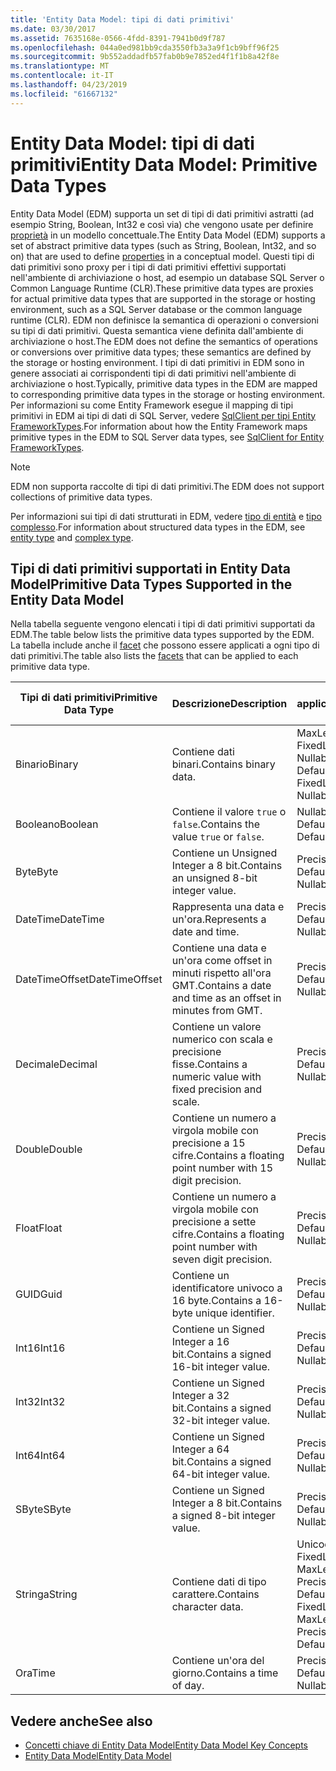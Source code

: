 ```yaml
---
title: 'Entity Data Model: tipi di dati primitivi'
ms.date: 03/30/2017
ms.assetid: 7635168e-0566-4fdd-8391-7941b0d9f787
ms.openlocfilehash: 044a0ed981bb9cda3550fb3a3a9f1cb9bff96f25
ms.sourcegitcommit: 9b552addadfb57fab0b9e7852ed4f1f1b8a42f8e
ms.translationtype: MT
ms.contentlocale: it-IT
ms.lasthandoff: 04/23/2019
ms.locfileid: "61667132"
---
```

# <a name="entity-data-model-primitive-data-types"></a><span data-ttu-id="828da-102">Entity Data Model: tipi di dati primitivi</span><span class="sxs-lookup"><span data-stu-id="828da-102">Entity Data Model: Primitive Data Types</span></span>
<span data-ttu-id="828da-103">Entity Data Model (EDM) supporta un set di tipi di dati primitivi astratti (ad esempio String, Boolean, Int32 e così via) che vengono usate per definire [proprietà](../../../../docs/framework/data/adonet/property.md) in un modello concettuale.</span><span class="sxs-lookup"><span data-stu-id="828da-103">The Entity Data Model (EDM) supports a set of abstract primitive data types (such as String, Boolean, Int32, and so on) that are used to define [properties](../../../../docs/framework/data/adonet/property.md) in a conceptual model.</span></span> <span data-ttu-id="828da-104">Questi tipi di dati primitivi sono proxy per i tipi di dati primitivi effettivi supportati nell'ambiente di archiviazione o host, ad esempio un database SQL Server o Common Language Runtime (CLR).</span><span class="sxs-lookup"><span data-stu-id="828da-104">These primitive data types are proxies for actual primitive data types that are supported in the storage or hosting environment, such as a SQL Server database or the common language runtime (CLR).</span></span> <span data-ttu-id="828da-105">EDM non definisce la semantica di operazioni o conversioni su tipi di dati primitivi. Questa semantica viene definita dall'ambiente di archiviazione o host.</span><span class="sxs-lookup"><span data-stu-id="828da-105">The EDM does not define the semantics of operations or conversions over primitive data types; these semantics are defined by the storage or hosting environment.</span></span> <span data-ttu-id="828da-106">I tipi di dati primitivi in EDM sono in genere associati ai corrispondenti tipi di dati primitivi nell'ambiente di archiviazione o host.</span><span class="sxs-lookup"><span data-stu-id="828da-106">Typically, primitive data types in the EDM are mapped to corresponding primitive data types in the storage or hosting environment.</span></span> <span data-ttu-id="828da-107">Per informazioni su come Entity Framework esegue il mapping di tipi primitivi in EDM ai tipi di dati di SQL Server, vedere [SqlClient per tipi Entity FrameworkTypes](../../../../docs/framework/data/adonet/ef/sqlclient-for-ef-types.md).</span><span class="sxs-lookup"><span data-stu-id="828da-107">For information about how the Entity Framework maps primitive types in the EDM to SQL Server data types, see [SqlClient for Entity FrameworkTypes](../../../../docs/framework/data/adonet/ef/sqlclient-for-ef-types.md).</span></span>  
  
> [!NOTE]
>  <span data-ttu-id="828da-108">EDM non supporta raccolte di tipi di dati primitivi.</span><span class="sxs-lookup"><span data-stu-id="828da-108">The EDM does not support collections of primitive data types.</span></span>  
  
 <span data-ttu-id="828da-109">Per informazioni sui tipi di dati strutturati in EDM, vedere [tipo di entità](../../../../docs/framework/data/adonet/entity-type.md) e [tipo complesso](../../../../docs/framework/data/adonet/complex-type.md).</span><span class="sxs-lookup"><span data-stu-id="828da-109">For information about structured data types in the EDM, see [entity type](../../../../docs/framework/data/adonet/entity-type.md) and [complex type](../../../../docs/framework/data/adonet/complex-type.md).</span></span>  
  
## <a name="primitive-data-types-supported-in-the-entity-data-model"></a><span data-ttu-id="828da-110">Tipi di dati primitivi supportati in Entity Data Model</span><span class="sxs-lookup"><span data-stu-id="828da-110">Primitive Data Types Supported in the Entity Data Model</span></span>  
 <span data-ttu-id="828da-111">Nella tabella seguente vengono elencati i tipi di dati primitivi supportati da EDM.</span><span class="sxs-lookup"><span data-stu-id="828da-111">The table below lists the primitive data types supported by the EDM.</span></span> <span data-ttu-id="828da-112">La tabella include anche il [facet](../../../../docs/framework/data/adonet/facet.md) che possono essere applicati a ogni tipo di dati primitivi.</span><span class="sxs-lookup"><span data-stu-id="828da-112">The table also lists the [facets](../../../../docs/framework/data/adonet/facet.md) that can be applied to each primitive data type.</span></span>  
  
|<span data-ttu-id="828da-113">Tipi di dati primitivi</span><span class="sxs-lookup"><span data-stu-id="828da-113">Primitive Data Type</span></span>|<span data-ttu-id="828da-114">Descrizione</span><span class="sxs-lookup"><span data-stu-id="828da-114">Description</span></span>|<span data-ttu-id="828da-115">Facet applicabili</span><span class="sxs-lookup"><span data-stu-id="828da-115">Applicable Facets</span></span>|  
|-------------------------|-----------------|-----------------------|  
|<span data-ttu-id="828da-116">Binario</span><span class="sxs-lookup"><span data-stu-id="828da-116">Binary</span></span>|<span data-ttu-id="828da-117">Contiene dati binari.</span><span class="sxs-lookup"><span data-stu-id="828da-117">Contains binary data.</span></span>|<span data-ttu-id="828da-118">MaxLength, FixedLength, Nullable, Default</span><span class="sxs-lookup"><span data-stu-id="828da-118">MaxLength, FixedLength, Nullable, Default</span></span>|  
|<span data-ttu-id="828da-119">Booleano</span><span class="sxs-lookup"><span data-stu-id="828da-119">Boolean</span></span>|<span data-ttu-id="828da-120">Contiene il valore `true` o `false`.</span><span class="sxs-lookup"><span data-stu-id="828da-120">Contains the value `true` or `false`.</span></span>|<span data-ttu-id="828da-121">Nullable, Default</span><span class="sxs-lookup"><span data-stu-id="828da-121">Nullable, Default</span></span>|  
|<span data-ttu-id="828da-122">Byte</span><span class="sxs-lookup"><span data-stu-id="828da-122">Byte</span></span>|<span data-ttu-id="828da-123">Contiene un Unsigned Integer a 8 bit.</span><span class="sxs-lookup"><span data-stu-id="828da-123">Contains an unsigned 8-bit integer value.</span></span>|<span data-ttu-id="828da-124">Precision, Nullable, Default</span><span class="sxs-lookup"><span data-stu-id="828da-124">Precision, Nullable, Default</span></span>|  
|<span data-ttu-id="828da-125">DateTime</span><span class="sxs-lookup"><span data-stu-id="828da-125">DateTime</span></span>|<span data-ttu-id="828da-126">Rappresenta una data e un'ora.</span><span class="sxs-lookup"><span data-stu-id="828da-126">Represents a date and time.</span></span>|<span data-ttu-id="828da-127">Precision, Nullable, Default</span><span class="sxs-lookup"><span data-stu-id="828da-127">Precision, Nullable, Default</span></span>|  
|<span data-ttu-id="828da-128">DateTimeOffset</span><span class="sxs-lookup"><span data-stu-id="828da-128">DateTimeOffset</span></span>|<span data-ttu-id="828da-129">Contiene una data e un'ora come offset in minuti rispetto all'ora GMT.</span><span class="sxs-lookup"><span data-stu-id="828da-129">Contains a date and time as an offset in minutes from GMT.</span></span>|<span data-ttu-id="828da-130">Precision, Nullable, Default</span><span class="sxs-lookup"><span data-stu-id="828da-130">Precision, Nullable, Default</span></span>|  
|<span data-ttu-id="828da-131">Decimale</span><span class="sxs-lookup"><span data-stu-id="828da-131">Decimal</span></span>|<span data-ttu-id="828da-132">Contiene un valore numerico con scala e precisione fisse.</span><span class="sxs-lookup"><span data-stu-id="828da-132">Contains a numeric value with fixed precision and scale.</span></span>|<span data-ttu-id="828da-133">Precision, Nullable, Default</span><span class="sxs-lookup"><span data-stu-id="828da-133">Precision, Nullable, Default</span></span>|  
|<span data-ttu-id="828da-134">Double</span><span class="sxs-lookup"><span data-stu-id="828da-134">Double</span></span>|<span data-ttu-id="828da-135">Contiene un numero a virgola mobile con precisione a 15 cifre.</span><span class="sxs-lookup"><span data-stu-id="828da-135">Contains a floating point number with 15 digit precision.</span></span>|<span data-ttu-id="828da-136">Precision, Nullable, Default</span><span class="sxs-lookup"><span data-stu-id="828da-136">Precision, Nullable, Default</span></span>|  
|<span data-ttu-id="828da-137">Float</span><span class="sxs-lookup"><span data-stu-id="828da-137">Float</span></span>|<span data-ttu-id="828da-138">Contiene un numero a virgola mobile con precisione a sette cifre.</span><span class="sxs-lookup"><span data-stu-id="828da-138">Contains a floating point number with seven digit precision.</span></span>|<span data-ttu-id="828da-139">Precision, Nullable, Default</span><span class="sxs-lookup"><span data-stu-id="828da-139">Precision, Nullable, Default</span></span>|  
|<span data-ttu-id="828da-140">GUID</span><span class="sxs-lookup"><span data-stu-id="828da-140">Guid</span></span>|<span data-ttu-id="828da-141">Contiene un identificatore univoco a 16 byte.</span><span class="sxs-lookup"><span data-stu-id="828da-141">Contains a 16-byte unique identifier.</span></span>|<span data-ttu-id="828da-142">Precision, Nullable, Default</span><span class="sxs-lookup"><span data-stu-id="828da-142">Precision, Nullable, Default</span></span>|  
|<span data-ttu-id="828da-143">Int16</span><span class="sxs-lookup"><span data-stu-id="828da-143">Int16</span></span>|<span data-ttu-id="828da-144">Contiene un Signed Integer a 16 bit.</span><span class="sxs-lookup"><span data-stu-id="828da-144">Contains a signed 16-bit integer value.</span></span>|<span data-ttu-id="828da-145">Precision, Nullable, Default</span><span class="sxs-lookup"><span data-stu-id="828da-145">Precision, Nullable, Default</span></span>|  
|<span data-ttu-id="828da-146">Int32</span><span class="sxs-lookup"><span data-stu-id="828da-146">Int32</span></span>|<span data-ttu-id="828da-147">Contiene un Signed Integer a 32 bit.</span><span class="sxs-lookup"><span data-stu-id="828da-147">Contains a signed 32-bit integer value.</span></span>|<span data-ttu-id="828da-148">Precision, Nullable, Default</span><span class="sxs-lookup"><span data-stu-id="828da-148">Precision, Nullable, Default</span></span>|  
|<span data-ttu-id="828da-149">Int64</span><span class="sxs-lookup"><span data-stu-id="828da-149">Int64</span></span>|<span data-ttu-id="828da-150">Contiene un Signed Integer a 64 bit.</span><span class="sxs-lookup"><span data-stu-id="828da-150">Contains a signed 64-bit integer value.</span></span>|<span data-ttu-id="828da-151">Precision, Nullable, Default</span><span class="sxs-lookup"><span data-stu-id="828da-151">Precision, Nullable, Default</span></span>|  
|<span data-ttu-id="828da-152">SByte</span><span class="sxs-lookup"><span data-stu-id="828da-152">SByte</span></span>|<span data-ttu-id="828da-153">Contiene un Signed Integer a 8 bit.</span><span class="sxs-lookup"><span data-stu-id="828da-153">Contains a signed 8-bit integer value.</span></span>|<span data-ttu-id="828da-154">Precision, Nullable, Default</span><span class="sxs-lookup"><span data-stu-id="828da-154">Precision, Nullable, Default</span></span>|  
|<span data-ttu-id="828da-155">Stringa</span><span class="sxs-lookup"><span data-stu-id="828da-155">String</span></span>|<span data-ttu-id="828da-156">Contiene dati di tipo carattere.</span><span class="sxs-lookup"><span data-stu-id="828da-156">Contains character data.</span></span>|<span data-ttu-id="828da-157">Unicode, FixedLength, MaxLength, Collation, Precision, Nullable, Default</span><span class="sxs-lookup"><span data-stu-id="828da-157">Unicode, FixedLength, MaxLength, Collation, Precision, Nullable, Default</span></span>|  
|<span data-ttu-id="828da-158">Ora</span><span class="sxs-lookup"><span data-stu-id="828da-158">Time</span></span>|<span data-ttu-id="828da-159">Contiene un'ora del giorno.</span><span class="sxs-lookup"><span data-stu-id="828da-159">Contains a time of day.</span></span>|<span data-ttu-id="828da-160">Precision, Nullable, Default</span><span class="sxs-lookup"><span data-stu-id="828da-160">Precision, Nullable, Default</span></span>|  
  
## <a name="see-also"></a><span data-ttu-id="828da-161">Vedere anche</span><span class="sxs-lookup"><span data-stu-id="828da-161">See also</span></span>

- [<span data-ttu-id="828da-162">Concetti chiave di Entity Data Model</span><span class="sxs-lookup"><span data-stu-id="828da-162">Entity Data Model Key Concepts</span></span>](../../../../docs/framework/data/adonet/entity-data-model-key-concepts.md)
- [<span data-ttu-id="828da-163">Entity Data Model</span><span class="sxs-lookup"><span data-stu-id="828da-163">Entity Data Model</span></span>](../../../../docs/framework/data/adonet/entity-data-model.md)
